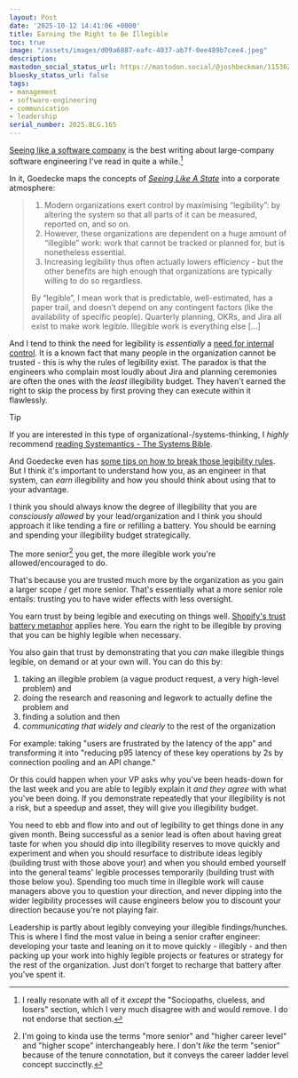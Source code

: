 ```yaml
---
layout: Post
date: '2025-10-12 14:41:06 +0000'
title: Earning the Right to Be Illegible
toc: true
image: "/assets/images/d09a6887-eafc-4037-ab7f-0ee489b7cee4.jpeg"
description:
mastodon_social_status_url: https://mastodon.social/@joshbeckman/115362404450655735
bluesky_status_url: false
tags:
- management
- software-engineering
- communication
- leadership
serial_number: 2025.BLG.165
---
```


[Seeing like a software company](https://www.seangoedecke.com/seeing-like-a-software-company/) is the best writing about large-company software engineering I've read in quite a while.[^1]

In it, Goedecke maps the concepts of *[Seeing Like A State](https://en.wikipedia.org/wiki/Seeing_Like_a_State)* into a corporate atmosphere:

> 1. Modern organizations exert control by maximising “legibility”: by altering the system so that all parts of it can be measured, reported on, and so on.
> 2. However, these organizations are dependent on a huge amount of “illegible” work: work that cannot be tracked or planned for, but is nonetheless essential.
> 3. Increasing legibility thus often actually lowers efficiency - but the other benefits are high enough that organizations are typically willing to do so regardless.
>
> By “legible”, I mean work that is predictable, well-estimated, has a paper trail, and doesn’t depend on any contingent factors (like the availability of specific people). Quarterly planning, OKRs, and Jira all exist to make work legible. Illegible work is everything else [...]

And I tend to think the need for legibility is _essentially_ a [need for internal control](https://news.ycombinator.com/item?id=45510656). It is a known fact that many people in the organization cannot be trusted - this is why the rules of legibility exist. The paradox is that the engineers who complain most loudly about Jira and planning ceremonies are often the ones with the _least_ illegibility budget. They haven't earned the right to skip the process by first proving they can execute within it flawlessly.

> [!TIP]
> If you are interested in this type of organizational-/systems-thinking, I *highly* recommend [reading Systemantics - The Systems Bible](https://www.joshbeckman.org/blog/reading/after-re-reading-the-systems-bible).

And Goedecke even has [some tips on how to break those legibility rules](https://www.seangoedecke.com/breaking-rules/). But I think it's important to understand how you, as an engineer in that system, can _earn_ illegibility and how you should think about using that to your advantage.

I think you should always know the degree of illegibility that you are _consciously allowed_ by your lead/organization and I think you should approach it like tending a fire or refilling a battery. You should be earning and spending your illegibility budget strategically.

The more senior[^2] you get, the more illegible work you're allowed/encouraged to do.

That's because you are trusted much more by the organization as you gain a larger scope / get more senior. That's essentially what a more senior role entails: trusting you to have wider effects with less oversight.

You earn trust by being legible and executing on things well. [Shopify's trust battery metaphor](https://fs.blog/knowledge-project-podcast/tobi-lutke/#:~:text=Trust%20battery%20fits,each%20other%20feedback.) applies here. You earn the right to be illegible by proving that you can be highly legible when necessary.

You also gain that trust by demonstrating that you _can_ make illegible things legible, on demand or at your own will. You can do this by:
1. taking an illegible problem (a vague product request, a very high-level problem) and
2. doing the research and reasoning and legwork to actually define the problem and
3. finding a solution and then
4. _communicating that widely and clearly_ to the rest of the organization

For example: taking "users are frustrated by the latency of the app" and transforming it into "reducing p95 latency of these key operations by 2s by connection pooling and an API change."

Or this could happen when your VP asks why you've been heads-down for the last week and you are able to legibly explain it _and they agree_ with what you've been doing. If you demonstrate repeatedly that your illegibility is not a risk, but a speedup and asset, they will give you illegibility budget.

You need to ebb and flow into and out of legibility to get things done in any given month. Being successful as a senior lead is often about having great taste for when you should dip into illegibility reserves to move quickly and experiment and when you should resurface to distribute ideas legibly (building trust with those above your) and when you should embed yourself into the general teams' legible processes temporarily (building trust with those below you). Spending too much time in illegible work will cause managers above you to question your direction, and never dipping into the wider legibility processes will cause engineers below you to discount your direction because you're not playing fair.

Leadership is partly about legibly conveying your illegible findings/hunches. This is where I find the most value in being a senior crafter engineer: developing your taste and leaning on it to move quickly - illegibly - and then packing up your work into highly legible projects or features or strategy for the rest of the organization. Just don't forget to recharge that battery after you've spent it.

[^1]: I really resonate with all of it *except* the "Sociopaths, clueless, and losers" section, which I very much disagree with and would remove. I do not endorse that section.
[^2]: I'm going to kinda use the terms "more senior" and "higher career level" and "higher scope" interchangeably here. I don't *like* the term "senior" because of the tenure connotation, but it conveys the career ladder level concept succinctly.
